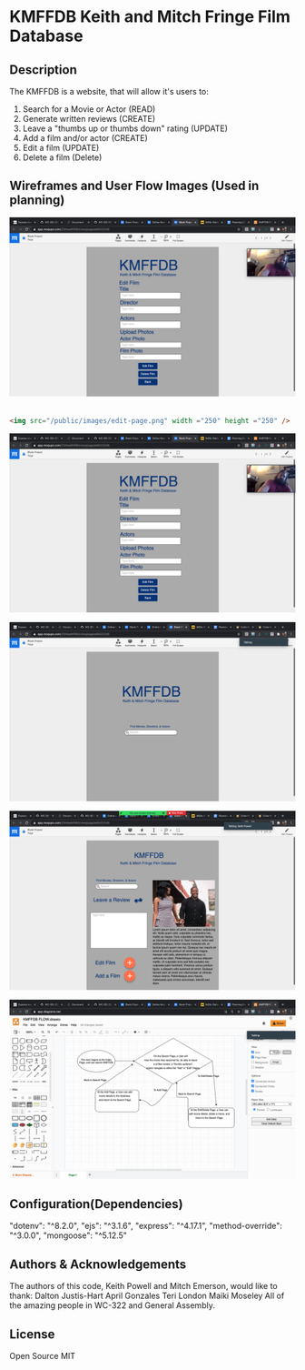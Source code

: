 # KMFFDB Keith and Mitch Fringe Film Database

## Description

The KMFFDB is a website, that will allow it's users to:

 1) Search for a Movie or Actor (READ)
 2) Generate written reviews (CREATE)
 3) Leave a "thumbs up or thumbs down" rating (UPDATE)
 4) Add a film and/or actor (CREATE)
 5) Edit a film (UPDATE)
 6) Delete a film (Delete)

## Wireframes and User Flow Images (Used in planning)

![ADD PAGE](/public/images/edit-page.png)

```html

<img src="/public/images/edit-page.png" width ="250" height ="250" /> 

```

![EDIT PAGE](/public/images/edit-page.png)

![INDEX PAGE](/public/images/index-page.png)

![SHOW PAGE](/public/images/show-page.png)

![USER FLOW](/public/images/user-flow.png)

## Configuration(Dependencies)

"dotenv": "^8.2.0",
"ejs": "^3.1.6",
"express": "^4.17.1",
"method-override": "^3.0.0",
"mongoose": "^5.12.5"

## Authors & Acknowledgements

The authors of this code, Keith Powell and Mitch Emerson, would like to thank:
Dalton Justis-Hart
April Gonzales
Teri London
Maiki Moseley
All of the amazing people in WC-322
and General Assembly.

## License

Open Source MIT
